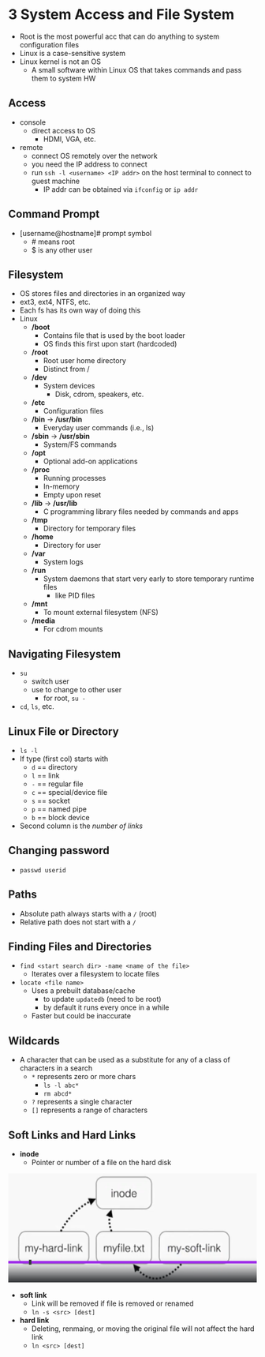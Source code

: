 # 3 System Access and File System
- Root is the most powerful acc that can do anything to system configuration files
- Linux is a case-sensitive system
- Linux kernel is not an OS
    - A small software within Linux OS that takes commands and pass them to system HW
## Access
- console
    - direct access to OS 
        - HDMI, VGA, etc.
- remote
    - connect OS remotely over the network
    - you need the IP address to connect
    - run `ssh -l <username> <IP addr>` on the host terminal to connect to guest machine
        - IP addr can be obtained via `ifconfig` or `ip addr`
    
## Command Prompt
- [username@hostname]# prompt symbol
    - \# means root 
    - \$ is any other user

## Filesystem
- OS stores files and directories in an organized way
- ext3, ext4, NTFS, etc.
- Each fs has its own way of doing this
- Linux 
    - __/boot__
        - Contains file that is used by the boot loader
        - OS finds this first upon start (hardcoded)
    - __/root__ 
        - Root user home directory
        - Distinct from /
    - __/dev__
        - System devices 
            - Disk, cdrom, speakers, etc.
    - __/etc__
        - Configuration files
    - __/bin__ -> __/usr/bin__
        - Everyday user commands (i.e., ls)
    - __/sbin__ -> __/usr/sbin__
        - System/FS commands
    - __/opt__ 
        - Optional add-on applications 
    - __/proc__
        - Running processes 
        - In-memory 
        - Empty upon reset
    - __/lib__ -> __/usr/lib__
        - C programming library files needed by commands and apps
    - __/tmp__ 
        - Directory for temporary files
    - __/home__ 
        - Directory for user
    - __/var__
        - System logs
    - __/run__
        - System daemons that start very early to store temporary runtime files 
            - like PID files
    - __/mnt__
        - To mount external filesystem (NFS)
    - __/media__
        - For cdrom mounts

## Navigating Filesystem
- `su`
    - switch user 
    - use to change to other user
        - for root, `su -`
- `cd`, `ls`, etc.
## Linux File or Directory 
- `ls -l`
- If type (first col) starts with 
    - `d` == directory
    - `l` == link
    - `-` == regular file
    - `c` == special/device file
    - `s` == socket
    - `p` == named pipe
    - `b` == block device
- Second column is the _number of links_

## Changing password
- `passwd userid`

## Paths
- Absolute path always starts with a `/` (root)
- Relative path does not start with a `/`

## Finding Files and Directories
- `find <start search dir> -name <name of the file>`
    - Iterates over a filesystem to locate files
- `locate <file name>`
    - Uses a prebuilt database/cache
        - to update `updatedb` (need to be root)
        - by default it runs every once in a while
    - Faster but could be inaccurate

## Wildcards
- A character that can be used as a substitute for any of a class of characters in a search
    - `*` represents zero or more chars
        - `ls -l abc*`
        - `rm abcd*`
    - `?` represents a single character
    - `[]` represents a range of characters

## Soft Links and Hard Links
- __inode__
    - Pointer or number of a file on the hard disk
    
![](Screenshot%202024-04-29%20at%207.50.10.png)
- __soft link__
    - Link will be removed if file is removed or renamed
    - `ln -s <src> [dest]`
- __hard link__
    - Deleting, renmaing, or moving the original file will not affect the hard link
    - `ln <src> [dest]`